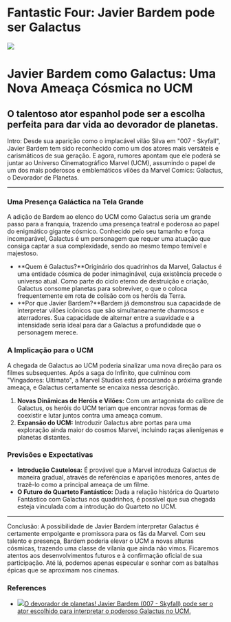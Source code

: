 # Fantastic Four: Javier Bardem pode ser Galactus

![](https://oaidalleapiprodscus.blob.core.windows.net/private/org-gXPbBm0AsUo5a4CtQGiKlNGU/user-w6ZkVLVP9InJi6KkAr5kPeie/img-MsKNE7L3EBxpeLmtCeG2tUY1.png?st=2023-11-20T06%3A00%3A16Z&se=2023-11-20T08%3A00%3A16Z&sp=r&sv=2021-08-06&sr=b&rscd=inline&rsct=image/png&skoid=6aaadede-4fb3-4698-a8f6-684d7786b067&sktid=a48cca56-e6da-484e-a814-9c849652bcb3&skt=2023-11-20T05%3A49%3A39Z&ske=2023-11-21T05%3A49%3A39Z&sks=b&skv=2021-08-06&sig=L8ZzpBDZyIcPytojnpTEa5txhtT3f2lP2%2BI0nBWpRYY%3D)

# Javier Bardem como Galactus: Uma Nova Ameaça Cósmica no UCM

## O talentoso ator espanhol pode ser a escolha perfeita para dar vida ao devorador de planetas.

Intro: Desde sua aparição como o implacável vilão Silva em "007 - Skyfall", Javier Bardem tem sido reconhecido como um dos atores mais versáteis e carismáticos de sua geração. E agora, rumores apontam que ele poderá se juntar ao Universo Cinematográfico Marvel (UCM), assumindo o papel de um dos mais poderosos e emblemáticos vilões da Marvel Comics: Galactus, o Devorador de Planetas.

---

### Uma Presença Galáctica na Tela Grande

A adição de Bardem ao elenco do UCM como Galactus seria um grande passo para a franquia, trazendo uma presença teatral e poderosa ao papel do enigmático gigante cósmico. Conhecido pelo seu tamanho e força incomparável, Galactus é um personagem que requer uma atuação que consiga captar a sua complexidade, sendo ao mesmo tempo temível e majestoso.

* **Quem é Galactus?**Originário dos quadrinhos da Marvel, Galactus é uma entidade cósmica de poder inimaginável, cuja existência precede o universo atual. Como parte do ciclo eterno de destruição e criação, Galactus consome planetas para sobreviver, o que o coloca frequentemente em rota de colisão com os heróis da Terra.
* **Por que Javier Bardem?**Bardem já demonstrou sua capacidade de interpretar vilões icônicos que são simultaneamente charmosos e aterradores. Sua capacidade de alternar entre a suavidade e a intensidade seria ideal para dar a Galactus a profundidade que o personagem merece.

### A Implicação para o UCM

A chegada de Galactus ao UCM poderia sinalizar uma nova direção para os filmes subsequentes. Após a saga do Infinito, que culminou com "Vingadores: Ultimato", a Marvel Studios está procurando a próxima grande ameaça, e Galactus certamente se encaixa nessa descrição.

1. **Novas Dinâmicas de Heróis e Vilões:** Com um antagonista do calibre de Galactus, os heróis do UCM teriam que encontrar novas formas de coexistir e lutar juntos contra uma ameaça comum.
2. **Expansão do UCM:** Introduzir Galactus abre portas para uma exploração ainda maior do cosmos Marvel, incluindo raças alienígenas e planetas distantes.

### Previsões e Expectativas

* **Introdução Cautelosa:** É provável que a Marvel introduza Galactus de maneira gradual, através de referências e aparições menores, antes de trazê-lo como a principal ameaça de um filme.
* **O Futuro do Quarteto Fantástico:** Dada a relação histórica do Quarteto Fantástico com Galactus nos quadrinhos, é possível que sua chegada esteja vinculada com a introdução do Quarteto no UCM.

---

Conclusão: A possibilidade de Javier Bardem interpretar Galactus é certamente empolgante e promissora para os fãs da Marvel. Com seu talento e presença, Bardem poderia elevar o UCM a novas alturas cósmicas, trazendo uma classe de vilania que ainda não vimos. Ficaremos atentos aos desenvolvimentos futuros e à confirmação oficial de sua participação. Até lá, podemos apenas especular e sonhar com as batalhas épicas que se aproximam nos cinemas.

### References

* [![](https://sm.ign.com/t/ign_pt/screenshot/default/blob_h26d.640.jpg)O devorador de planetas! Javier Bardem (007 - Skyfall) pode ser o ator escolhido para interpretar o poderoso Galactus no UCM.](https://pt.ign.com/ucm-quarteto-fantastico/132727/news/fantastic-four-javier-bardem-pode-ser-galactus)